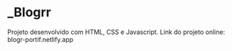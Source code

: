 # _Blogrr
 
 Projeto desenvolvido com HTML, CSS e Javascript. 
 Link do projeto online: blogr-portif.netlify.app
